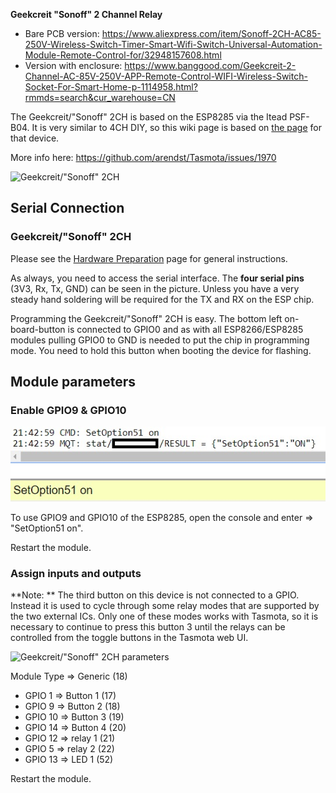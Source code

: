 **Geekcreit "Sonoff" 2 Channel Relay**

* Bare PCB version: https://www.aliexpress.com/item/Sonoff-2CH-AC85-250V-Wireless-Switch-Timer-Smart-Wifi-Switch-Universal-Automation-Module-Remote-Control-for/32948157608.html
* Version with enclosure: https://www.banggood.com/Geekcreit-2-Channel-AC-85V-250V-APP-Remote-Control-WIFI-Wireless-Switch-Socket-For-Smart-Home-p-1114958.html?rmmds=search&cur_warehouse=CN

The Geekcreit/"Sonoff" 2CH is based on the ESP8285 via the Itead PSF-B04.
It is very similar to 4CH DIY, so this wiki page is based on [the page](/devices/Sonoff-4CH-DIY) for that device.

More info here:
https://github.com/arendst/Tasmota/issues/1970

![Geekcreit/"Sonoff" 2CH](https://user-images.githubusercontent.com/5823294/52651590-5b423e80-2ee4-11e9-91d2-9cc4e8535c7d.png)

## Serial Connection

### Geekcreit/"Sonoff" 2CH

Please see the [Hardware Preparation](Hardware-Preparation) page for general instructions.

As always, you need to access the serial interface. The **four serial pins** (3V3, Rx, Tx, GND) can be seen in the picture.
Unless you have a very steady hand soldering will be required for the TX and RX on the ESP chip.

Programming the Geekcreit/"Sonoff" 2CH is easy.
The bottom left on-board-button is connected to GPIO0 and as with all ESP8266/ESP8285 modules pulling GPIO0 to GND is needed to put the chip in programming mode. You need to hold this button when booting the device for flashing.

## Module parameters

### Enable GPIO9 & GPIO10

![Geekcreit/"Sonoff" 2CH SetOption51](https://github.com/Gtis69/arendst.github.io/blob/master/media/Sonoff_DIY_4CH_Option51.jpg)

To use GPIO9 and GPIO10 of the ESP8285, open the console and enter => "SetOption51 on".

Restart the module.

### Assign inputs and outputs

**Note: ** The third button on this device is not connected to a GPIO. Instead it is used to cycle through some relay modes that are supported by the two external ICs. Only one of these modes works with Tasmota, so it is necessary to continue to press this button 3 until the relays can be controlled from the toggle buttons in the Tasmota web UI.

![Geekcreit/"Sonoff" 2CH parameters](https://user-images.githubusercontent.com/5823294/52594844-6a71af80-2e44-11e9-86fc-3d5fe045b6c9.png)

Module Type => Generic (18)

* GPIO 1 => Button 1 (17)
* GPIO 9 => Button 2 (18)
* GPIO 10 => Button 3 (19)
* GPIO 14 => Button 4 (20)
* GPIO 12 => relay 1 (21)
* GPIO 5 => relay 2 (22)
* GPIO 13 => LED 1 (52)

Restart the module.